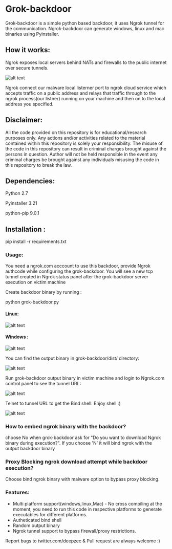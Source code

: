 # Grok-backdoor

Grok-backdoor is a simple python based backdoor, it uses Ngrok tunnel for the communication. Ngrok-backdoor can generate windows, linux and mac binaries using Pyinstaller.

## How it works:

Ngrok exposes local servers behind NATs and firewalls to the public internet over secure tunnels.

![alt text](https://github.com/deepzec/Grok-backdoor/blob/master/screenshots/ngrok.jpg "Create backdoor binary")


Ngrok connect our malware local listerner port to ngrok cloud service which accepts traffic on a public address and relays that traffic through to the ngrok process(our listner) running on your machine and then on to the local address you specified.




## Disclaimer: 

All the code provided on this repository is for educational/research purposes only. Any actions and/or activities related to the material contained within this repository is solely your responsibility. The misuse of the code in this repository can result in criminal charges brought against the persons in question. Author will not be held responsible in the event any criminal charges be brought against any individuals misusing the code in this repository to break the law. 
	
	
## Dependencies:
Python 2.7

Pyinstaller 3.21

python-pip 9.0.1 


## Installation :
pip install -r requirements.txt


### Usage: 

You need a ngrok.com acccount to use this backdoor, provide Ngrok authcode while configuring the grok-backdoor. You will see a new tcp tunnel created in Ngrok status panel after the grok-backdoor server execution on victim machine

Create backdoor binary by running : 

python grok-backdoor.py

#### Linux: 

![alt text](https://github.com/deepzec/Grok-backdoor/blob/master/screenshots/Create-backdoor-linux.PNG "Create backdoor binary")

#### Windows : 

![alt text](https://github.com/deepzec/Grok-backdoor/blob/master/screenshots/Create-backdoor-windows1.PNG "Create backdoor binary")

You can find the output binary in grok-backdoor/dist/ directory:

![alt text](https://github.com/deepzec/Grok-backdoor/blob/master/screenshots/output-linux.PNG "Output")


Run grok-backdoor output binary in victim machine and login to Ngrok.com control panel to see the tunnel URL:

![alt text](https://github.com/deepzec/Grok-backdoor/blob/master/screenshots/ngrok.PNG "Ngrok Tunnel")


Telnet to tunnel URL to get the Bind shell: Enjoy shell :)

![alt text](https://github.com/deepzec/Grok-backdoor/blob/master/screenshots/telnet.PNG "Shell")


### How to embed ngrok binary with the backdoor?

choose No when grok-backdoor ask for "Do you want to download Ngrok binary during execution?". If you choose 'N' it will bind ngrok with the output backdoor binary

### Proxy Blocking ngrok download attempt while backdoor execution?

Choose bind ngrok binary with malware option to bypass proxy blocking.


### Features:
* Multi platform support(windows,linux,Mac) - No cross compiling at the moment, you need to run this code in respective platforms to generate executables for different platforms.
* Autheticated bind shell
* Random output binary
* Ngrok tunnel support to bypass firewall/proxy restrictions.

Report bugs to twitter.com/deepzec & Pull request are always welcome :)

